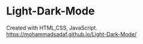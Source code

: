 # Light-Dark-Mode
Created with HTML,CSS, JavaScript.
https://mohammadsadaf.github.io/Light-Dark-Mode/ 

